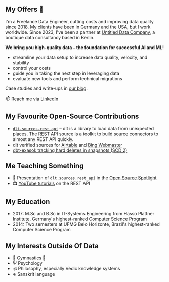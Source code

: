 ## My Offers 👋
I'm a Freelance Data Engineer, cutting costs and improving data quality since 2018. My clients have been in Germany and the USA, but I work worldwide.
Since 2023, I've been a partner at [Untitled Data Company](https://untitleddata.company/), a boutique data consultancy based in Berlin.

**We bring you high-quality data – the foundation for successful AI and ML!**

- streamline your data setup to increase data quality, velocity, and stability
- control your costs
- guide you in taking the next step in leveraging data
- evaluate new tools and perform technical migrations

Case studies and write-ups in [our blog](https://untitleddata.company/blog).

📫 Reach me via [LinkedIn](https://www.linkedin.com/in/willi-mueller/)

## My Favourite Open-Source Contributions
- [`dlt.sources.rest_api`](https://dlthub.com/docs/tutorial/rest-api) – dlt is a library to load data from unexpected places. The REST API source is a toolkit to build source connectors to almost any REST API quickly.
- dlt verified sources for [Airtable](https://github.com/dlt-hub/verified-sources/pull/218) and [Bing Webmaster](https://github.com/dlt-hub/verified-sources/pull/335)
- [dbt-exasol: tracking hard deletes in snapshots (SCD 2)](https://github.com/tglunde/dbt-exasol/pull/20)

## Me Teaching Something
- 🎤 Presentation of `dlt.sources.rest_api` in the [Open Source Spotlight](https://www.youtube.com/watch?v=9hZLvcjONSg)
- 📺 [YouTube tutorials](https://www.youtube.com/playlist?list=PLpTgUMBCn15rs2NkB4ise780UxLKImZTh) on the REST API

## My Education
- 2017: M.Sc and B.Sc in IT-Systems Engineering from Hasso Plattner Institute, Germany's highest-ranked Computer Science Program
- 2014: Two semesters at UFMG Belo Horizonte, Brazil's highest-ranked Computer Science Program


## My Interests Outside Of Data
- 🤸 Gymnastics 💪
- Ψ Psychology
- 🕉️ Philosophy, especially Vedic knowledge systems
- क Sanskrit language

  
<!--
**willi-mueller/willi-mueller** is a ✨ _special_ ✨ repository because its `README.md` (this file) appears on your GitHub profile.

Here are some ideas to get you started:

- 🔭 I’m currently working on ...
- 🌱 I’m currently learning ...
- 👯 I’m looking to collaborate on ...
- 🤔 I’m looking for help with ...
- 💬 Ask me about ...
- 📫 How to reach me: ...
- 😄 Pronouns: ...
- ⚡ Fun fact: ...
-->
